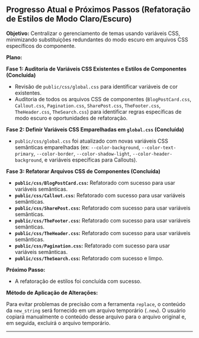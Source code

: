 
## Progresso Atual e Próximos Passos (Refatoração de Estilos de Modo Claro/Escuro)

**Objetivo:** Centralizar o gerenciamento de temas usando variáveis CSS, minimizando substituições redundantes do modo escuro em arquivos CSS específicos do componente.

**Plano:**

**Fase 1: Auditoria de Variáveis CSS Existentes e Estilos de Componentes (Concluída)**
*   Revisão de `public/css/global.css` para identificar variáveis de cor existentes.
*   Auditoria de todos os arquivos CSS de componentes (`BlogPostCard.css`, `Callout.css`, `Pagination.css`, `SharePost.css`, `TheFooter.css`, `TheHeader.css`, `TheSearch.css`) para identificar regras específicas de modo escuro e oportunidades de refatoração.

**Fase 2: Definir Variáveis CSS Emparelhadas em `global.css` (Concluída)**
*   `public/css/global.css` foi atualizado com novas variáveis CSS semânticas emparelhadas (ex: `--color-background`, `--color-text-primary`, `--color-border`, `--color-shadow-light`, `--color-header-background`, e variáveis específicas para Callouts).

**Fase 3: Refatorar Arquivos CSS de Componentes (Concluída)**
*   **`public/css/BlogPostCard.css`:** Refatorado com sucesso para usar variáveis semânticas.
*   **`public/css/Callout.css`:** Refatorado com sucesso para usar variáveis semânticas.
*   **`public/css/SharePost.css`:** Refatorado com sucesso para usar variáveis semânticas.
*   **`public/css/TheFooter.css`:** Refatorado com sucesso para usar variáveis semânticas.
*   **`public/css/TheHeader.css`:** Refatorado com sucesso para usar variáveis semânticas.
*   **`public/css/Pagination.css`:** Refatorado com sucesso para usar variáveis semânticas.
*   **`public/css/TheSearch.css`:** Refatorado com sucesso e limpo.

**Próximo Passo:**

*   A refatoração de estilos foi concluída com sucesso.

**Método de Aplicação de Alterações:**

Para evitar problemas de precisão com a ferramenta `replace`, o conteúdo da `new_string` será fornecido em um arquivo temporário (`.new`). O usuário copiará manualmente o conteúdo desse arquivo para o arquivo original e, em seguida, excluirá o arquivo temporário.

---
